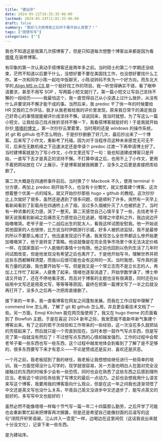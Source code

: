 ```yaml
---
title: "建站序"
date: 2024-05-22T16:35:35-06:00
lastmod: 2024-05-24T11:01:35-06:00
draft: false
summary: "第好几次搭博客之后终于要开始认真整了！"
tags: ["随便写写"]
categories: [""]
---
```


我也不知道这是我第几次搭博客了，但是只知道每次想整个博客出来都是因为看[ 塔塔 ](https://mantyke.icu)在装修博客。

有印象的第一次认真动手搭博客还是两年多之前。当时硕士的第二个学期还没结束，茫然不知道以后要干什么，没想好要不要在美国找工作，也没想好要找什么工作。某一次和同学小陈一起吃中饭聊天，小陈说转码不失为一个好方向，而东北大学的[ Align MS in CS ](https://graduate.northeastern.edu/program/master-of-science-in-computer-science-seattle-14366/)是一个挺好找工作的项目。我一听觉得确实不错，看了眼申请要求，甚至不用写 SOP ，写两篇小短文就行了。第一篇小短文让写自己坚持不懈的一段经历———我最怕这个，我一直觉得自己从小没遇上过什么挫折，从没有什么非要坚持不懈才能干成的事。当然后来，我 predoc 干了快一年的时候要给 HR 交我的工作评估，我才从我老板给我的评价里发现，原来我日常干的满足我自己好奇心的事情就能被评价成坚持不懈。话说回来，我当时就想，为了写这么一篇小短文，让我给自己找点挫折坚持不懈一下，我看搭博客就挺好的！于是我就开始抄抄[ 塔塔的博文 ](https://mantyke.icu/posts/2021/hugo-build-blog/)。第一次抄抄云里雾里，当时用的还是 windows 的操作系统，对 git 和 github 也不怎么明白，于是抄抄删删了好几次，最后抄出来了一个博客。后来写了小作文，重新考了托福，因为对于当程序员这种未来感觉无可无不可，后来在无数机缘之下迅速决定还是申请个 predoc 过渡一下再申请博士好了。当时建博客就是为了写小作文，小作文里还写了一句：我也知道建成博客只是开始，一直写下去才是真正的坚持不懈。不打算申请之后，也用不上了小作文，更用不着把网站放在 CV 上展示，于是博客就被我搁置了，没多久之后更是直接把库给删了。

第二次大概是在四通桥事件前后。当时换了个 Macbook 不久，使用 terminal 十分方便，再加上 predoc 刚开始不久，也没有十分繁忙，就又想着建个博客。这次想着整个优美一点的域名，就又开始抄抄那些 hugo + github 的教程。这次抄抄比上次就好了很多，虽然还是遇到了很多问题，但是顺利了许多。突然有一天早上看新闻看到了彭载舟在四通桥上点了烟，没过多久烟被扑灭了人也被抓走了。当时有一种浓重的无力感，哭了一整天。第二天感觉自己心情平复了一些，去找老爷子聊天说我看到新闻之后痛苦无力感觉自己在逃避，情理之中意料之外，我边说边开始嗷嗷哭。老爷子是一个二战后出生的犹太人，看我这样试图安慰我。他一开始说其他国家的人也很惨，比方说当时伊朗游行示威，好多人被抓进监狱，我不是最惨的所以不要那么难过了。他迅速发现这行不通，我发现怎么全世界都这么惨开始更加嗷嗷哭了，他于是转变了策略。他说就像是在完全竞争市场里个体无法决定价格一样，在国家面前一个人能做的事情十分有限。他之前也回到以色列生活了几年时间试图改变，但是他发现没有希望之后也离开了。于是他开始写书，理解世界并把这些东西都解释清楚，而我以后很可能也会有这样的一天。当时我想，写作真的是有力量的武器，我也要开始写一写。但是我又是一个常立志而不是立长志的人，再加上工作忙了起来，人疲惫了起来，情绪也逐渐消退了，开始学数学课了，博士申请又开始了，还在不停地看牙医，而且对于博客的主题也没有很满意，同时还在纠结用中文写还是用英文写，等等等等原因，最终在把第一篇博文写了一半之后就没再打开了，没多久之后再一次把库直接删了。

接下来的一年多，我一直看博客在网友之间蓬勃发展。而我在工作过程中理解了 commend line 怎么用，了解了 git 和 github 怎么用，并且更会看技术文档了一些。另一方面，Emoji Kitchen 能在网页版使用了，我又在 hugo theme 的页面看到了 Blowfish 主题。于是在喜迎 2024 新年之际，我发愿能不能新年新气象建个博客出来。有了之前的若干次经验和工作带来的一些经验，这一次没花多久就把站的壳搭起来了。然后就只是一个壳直到现在。当时本想一鼓作气写点东西，但是写完了第一段就没有然后了！不过想写点东西的心情却越发强烈。工作的过程中会帮老爷子看一些东西也写一些东西，这个过程中越发地体会到看到了了解了是不足够的，很多东西要写下来才有意义——不论是赞成还是反对、喜欢还是厌恶。

一个月之前，我老板招到了我的继任，我老板让我想想给继任进行一些简单的培训。我一方面觉得没什么可学的，现学就很容易，另一方面也明白人在面对完全没接触过的东西的时候多少会有一些恐慌，同时也会在熟悉了这些东西之后感到理所应当。老板这个培训任务给我了写博文的最后一点动力。之前也会想我用什么语言来写这个博客，我要用我的博客面向什么观众，但是在这一年之间我也逐渐领悟了中文还是英文写也没什么关系，毕竟自己英文没进步中文还退步了，能写点英文的挺好的，多写写中文也挺好的！

虽然必然不能像塔塔一样每个节气写一篇一年二十四篇那么勤劳，之后开学了可能也会重新繁忙起来把博客再次搁置，但是还是希望自己能像封面的吕温写的这句“闭院开轩笑语阑，江山并入一壶宽”一样，边喝边在这里闲侃（这话我说出来就十分没文化），记录下来一些东西。

是为建站序。
